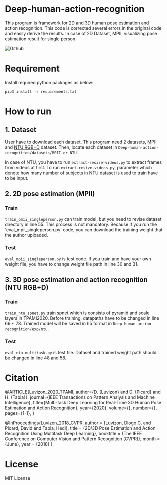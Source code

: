 # Deep-human-action-recognition
This program is framework for 2D and 3D human pose estimation and action recognition.
This code is corrected several errors in the original code and easily derive the results. In case of 2D Dataset, MPII, visualizing pose estimation result for single person.

![Github](https://user-images.githubusercontent.com/71116312/92901675-9f4c4b00-f45b-11ea-989c-e7116531289c.png)

# Requirement
Install required python packages as below:

    pip3 install -r requirements.txt


# How to run
## 1. Dataset
User have to download each dataset. This program need 2 datasets, [MPII](http://human-pose.mpi-inf.mpg.de/) and [NTU RGB+D](http://rose1.ntu.edu.sg/datasets/actionrecognition.asp) dataset.
Then, locate each dataset in `Deep-human-action-recognition/datasets/MPII or NTU`.

In case of NTU, you have to run `extract-resize-videos.py` to extract frames from videos at first. To run `extract-resize-videos.py`, parameter which denote how many number of subjects in NTU dataset is used to train have to be input.

## 2. 2D pose estimation (MPII)
### Train
`train_pmii_singleperson.py` can train model, but you need to revise dataset directory in line 55. This process is not mandatory. Because if you run the 'eval_mpii_singleperson.py' code, you can download the training weight that the author uploaded.

### Test
`eval_mpii_singleperson.py` is test code. If you train and have your own weight file, you have to change weight file path in line 30 and 31.

## 3. 3D pose estimation and action recognition (NTU RGB+D)
### Train
`train_ntu_spnet.py` train spnet which is consists of pyramid and scale layers in TPAMI2020. Before training, datapaths have to be changed in line 66 ~ 78. Trained model will be  saved in h5 format in `Deep-human-action-recognition/exp/ntu`.

### Test
`eval_ntu_multitask.py` is test file. Dataset and trained weight path should be changed in line 48 and 58. 

# Citation
@ARTICLE{Luvizon_2020_TPAMI,
  author={D. {Luvizon} and D. {Picard} and H. {Tabia}},
  journal={IEEE Transactions on Pattern Analysis and Machine Intelligence}, 
  title={Multi-task Deep Learning for Real-Time 3D Human Pose Estimation and Action Recognition}, 
  year={2020},
  volume={},
  number={},
  pages={1-1},
}

@InProceedings{Luvizon_2018_CVPR,
  author = {Luvizon, Diogo C. and Picard, David and Tabia, Hedi},
  title = {2D/3D Pose Estimation and Action Recognition Using Multitask Deep Learning},
  booktitle = {The IEEE Conference on Computer Vision and Pattern Recognition (CVPR)},
  month = {June},
  year = {2018}
}

# License
MIT License

